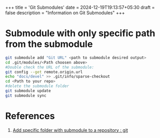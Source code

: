+++
title = 'Git Submodules'
date = 2024-12-19T19:13:57+05:30
draft = false
description = "Information on Git Submodules"
+++

# Submodule with only specific path from the submodule

```sh
git submodule add "Git URL" <path to submodule desired output>
cd .git/modules/<Path choosen above>
#Double check the URL of the submodule:
git config --get remote.origin.url
echo "docs/devel" >> .git/info/sparse-checkout
cd <Path to your repo>
#delete the submodule folder
git submodule update
git submodule sync
```

# References

1. [Add specific folder with submodule to a repository : git](https://www.reddit.com/r/git/comments/sme7k4/add_specific_folder_with_submodule_to_a_repository/)
